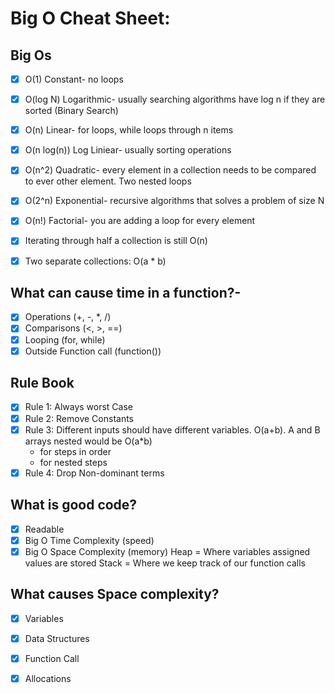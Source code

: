 # Big O Cheat Sheet:

## Big Os
- [X]  O(1) Constant- no loops
- [X]  O(log N) Logarithmic- usually searching algorithms have log n if they are sorted (Binary Search)
- [X]  O(n) Linear- for loops, while loops through n items
- [X]  O(n log(n)) Log Liniear- usually sorting operations
- [X]  O(n^2) Quadratic- every element in a collection needs to be compared to ever other element. Two nested loops
- [X]  O(2^n) Exponential- recursive algorithms that solves a problem of size N
- [X]  O(n!) Factorial- you are adding a loop for every element

- [X]  Iterating through half a collection is still O(n)
- [X]  Two separate collections: O(a * b)

## What can cause time in a function?-
- [X]  Operations (+, -, *, /)
- [X]  Comparisons (<, >, ==)
- [X]  Looping (for, while)
- [X]  Outside Function call (function())

## Rule Book
- [X]  Rule 1: Always worst Case
- [X]  Rule 2: Remove Constants
- [X]  Rule 3: Different inputs should have different variables. O(a+b). A and B arrays nested would be O(a*b)
      + for steps in order
      * for nested steps
- [X]  Rule 4: Drop Non-dominant terms

## What is good code?
- [X] Readable
- [X] Big O Time Complexity (speed)
- [X] Big O Space Complexity (memory)
      Heap = Where variables assigned values are stored
      Stack = Where we keep track of our function calls

## What causes Space complexity?
- [X]  Variables
- [X]  Data Structures
- [X]  Function Call
- [X]  Allocations 

